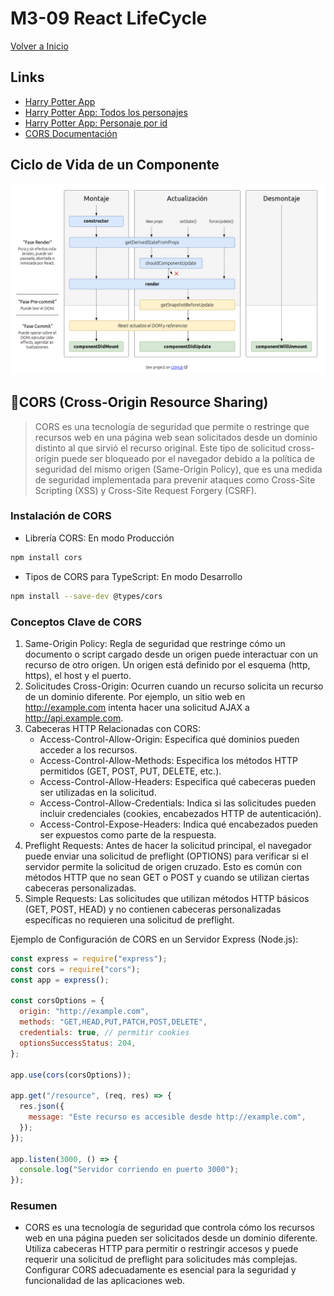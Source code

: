 # M3-09 React LifeCycle

[Volver a Inicio](../README.md)

## Links

- [Harry Potter App](https://hp-api.onrender.com/)
- [Harry Potter App: Todos los personajes](https://hp-api.onrender.com/api/characters)
- [Harry Potter App: Personaje por id](https://hp-api.onrender.com/api/character/9e3f7ce4-b9a7-4244-b709-dae5c1f1d4a8)
- [CORS Documentación](https://www.npmjs.com/package/cors)

## Ciclo de Vida de un Componente

<img src="../assets/09-01.png" alt="Life Cycle">

## 🎯CORS (Cross-Origin Resource Sharing)

> CORS es una tecnología de seguridad que permite o restringe que recursos web en una página web sean solicitados desde un dominio distinto al que sirvió el recurso original. Este tipo de solicitud cross-origin puede ser bloqueado por el navegador debido a la política de seguridad del mismo origen (Same-Origin Policy), que es una medida de seguridad implementada para prevenir ataques como Cross-Site Scripting (XSS) y Cross-Site Request Forgery (CSRF).

### Instalación de CORS

- Librería CORS: En modo Producción

```bash
npm install cors
```

- Tipos de CORS para TypeScript: En modo Desarrollo

```bash
npm install --save-dev @types/cors
```

### Conceptos Clave de CORS

1. Same-Origin Policy: Regla de seguridad que restringe cómo un documento o script cargado desde un origen puede interactuar con un recurso de otro origen. Un origen está definido por el esquema (http, https), el host y el puerto.
2. Solicitudes Cross-Origin: Ocurren cuando un recurso solicita un recurso de un dominio diferente. Por ejemplo, un sitio web en http://example.com intenta hacer una solicitud AJAX a http://api.example.com.
3. Cabeceras HTTP Relacionadas con CORS:
   - Access-Control-Allow-Origin: Especifica qué dominios pueden acceder a los recursos.
   - Access-Control-Allow-Methods: Especifica los métodos HTTP permitidos (GET, POST, PUT, DELETE, etc.).
   - Access-Control-Allow-Headers: Especifica qué cabeceras pueden ser utilizadas en la solicitud.
   - Access-Control-Allow-Credentials: Indica si las solicitudes pueden incluir credenciales (cookies, encabezados HTTP de autenticación).
   - Access-Control-Expose-Headers: Indica qué encabezados pueden ser expuestos como parte de la respuesta.
4. Preflight Requests: Antes de hacer la solicitud principal, el navegador puede enviar una solicitud de preflight (OPTIONS) para verificar si el servidor permite la solicitud de origen cruzado. Esto es común con métodos HTTP que no sean GET o POST y cuando se utilizan ciertas cabeceras personalizadas.
5. Simple Requests: Las solicitudes que utilizan métodos HTTP básicos (GET, POST, HEAD) y no contienen cabeceras personalizadas específicas no requieren una solicitud de preflight.

Ejemplo de Configuración de CORS en un Servidor Express (Node.js):

```js
const express = require("express");
const cors = require("cors");
const app = express();

const corsOptions = {
  origin: "http://example.com",
  methods: "GET,HEAD,PUT,PATCH,POST,DELETE",
  credentials: true, // permitir cookies
  optionsSuccessStatus: 204,
};

app.use(cors(corsOptions));

app.get("/resource", (req, res) => {
  res.json({
    message: "Este recurso es accesible desde http://example.com",
  });
});

app.listen(3000, () => {
  console.log("Servidor corriendo en puerto 3000");
});
```

### Resumen

- CORS es una tecnología de seguridad que controla cómo los recursos web en una página pueden ser solicitados desde un dominio diferente. Utiliza cabeceras HTTP para permitir o restringir accesos y puede requerir una solicitud de preflight para solicitudes más complejas. Configurar CORS adecuadamente es esencial para la seguridad y funcionalidad de las aplicaciones web.

